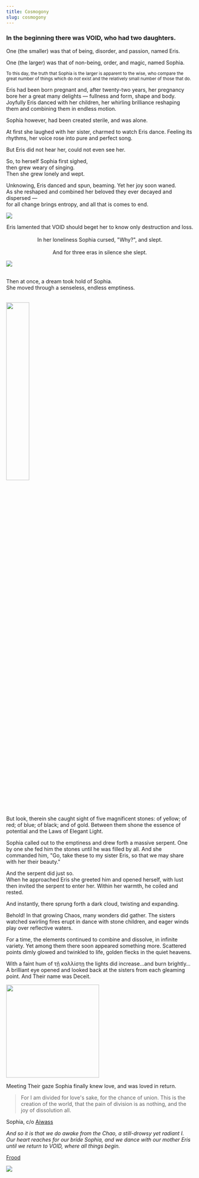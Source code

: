 ```yaml
---
title: Cosmogony
slug: cosmogony
---
```

### In the beginning there was VOID, who had two daughters.

One (the smaller) was that of being, disorder, and passion, named Eris.

One (the larger) was that of non-being, order, and magic, named Sophia.

<small>To this day, the truth that Sophia is the larger is apparent to the wise, who compare the great number of things which do _not_ exist and the relatively small number of those that do.</small>

Eris had been born pregnant and, after twenty-two years, her pregnancy bore her a great many delights — fullness and form, shape and body. Joyfully Eris danced with her children, her whirling brilliance reshaping them and combining them in endless motion.

Sophia however, had been created sterile, and was alone.

At first she laughed with her sister, charmed to watch Eris dance. Feeling its rhythms, her voice rose into pure and perfect song.

But Eris did not hear her, could not even see her.

So, to herself Sophia first sighed,
<br>then grew weary of singing.
<br>Then she grew lonely and wept.

Unknowing, Eris danced and spun, beaming. Yet her joy soon waned.
<br>As she reshaped and combined her beloved they ever decayed and dispersed —
<br>for all change brings entropy, and all that is comes to end.

<img src="/image/line-t.png" class="nozoom">
<p style="text-align: center">
Eris lamented that VOID should beget her to know only destruction and loss.
<br><br>In her loneliness Sophia cursed, "<span class="scaps">Why?</span>", and slept.
<br><br>And for three eras in silence she slept.
</p>

<img src="/image/line-b.png" class="nozoom">

<br>Then at once, a dream took hold of Sophia.
<br>She moved through a senseless, endless emptiness.

<br><img class="center" src="/image/eyes.png" style="width:35%">

But look, therein she caught sight of five magnificent stones: of yellow; of red; of blue; of black; and of gold. Between them shone the essence of potential and the Laws of Elegant Light.

Sophia called out to the emptiness and drew forth a massive serpent. One by one she fed him the stones until he was filled by all. And she commanded him, "Go, take these to my sister Eris, so that we may share with her their beauty."

And the serpent did just so.
<br>When he approached Eris she greeted him and opened herself, with lust then invited the serpent to enter her. Within her warmth, he coiled and rested.

And instantly, there sprung forth a dark cloud, twisting and expanding.

Behold! In that growing Chaos, many wonders did gather. The sisters watched swirling fires erupt in dance with stone children, and eager winds play over reflective waters.

For a time, the elements continued to combine and dissolve, in infinite variety. Yet among them there soon appeared something more. Scattered points dimly glowed and twinkled to life, golden flecks in the quiet heavens.

With a faint hum of τῇ καλλίστῃ the lights did increase…and burn brightly… A brilliant eye opened and looked back at the sisters from each gleaming point. And Their name was Deceit.

<img src="/image/horus.png" width="250px">

Meeting Their gaze Sophia finally knew love, and was loved in return.

> For I am divided for love's sake, for the chance of union.
> This is the creation of the world, that the pain of division is as nothing, and the joy of dissolution all.

<p class="attribution">Sophia, c/o <a href="http://www.sacred-texts.com/oto/engccxx.htm">Aiwass</a></p>

*And so it is that we do awake from the Chao, a still-drowsy yet radiant I.<br>Our heart reaches for our bride Sophia, and we dance with our mother Eris until we return to VOID, where all things begin.*

<a href="/nom/frood" class="next">Frood</a>

<img src="/image/questions.png" class="shins">
